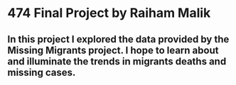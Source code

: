 # 474 Final Project by Raiham Malik
## In this project I explored the data provided by the Missing Migrants project. I hope to learn about and illuminate the trends in migrants deaths and missing cases. 
